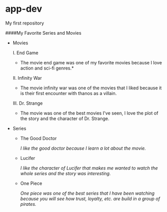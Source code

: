 # app-dev
My first repository

####My Favorite Series and Movies
* Movies


  I. End Game 
    * The movie end game was one of my favorite movies because I love action and sci-fi genres.*


  II. Infinity War
    * The movie infinity war was one of the movies that I liked because it is their first encounter with thanos as a villain.


  III. Dr. Strange
    * The movie was one of the best movies I've seen, I love the plot of the story and the character of Dr. Strange.

* Series
  * The Good Doctor 

      *I like the good doctor because I learn a lot about the movie.*
  * Lucifer
      
      *I like the character of Lucifer that makes me wanted to watch the whole series and the story was interesting.*
  * One Piece
      
      *One piece was one of the best series that I have been watching because you will see how trust, loyalty, etc. are build in a group of pirates.*
